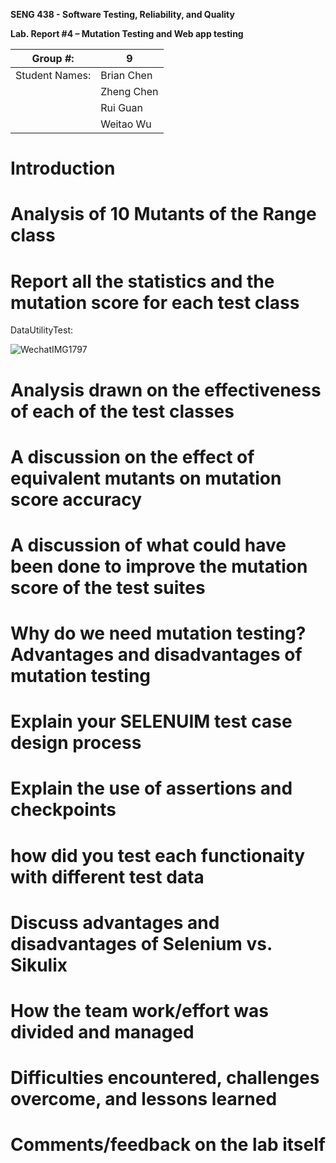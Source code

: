 **SENG 438 - Software Testing, Reliability, and Quality**

**Lab. Report \#4 – Mutation Testing and Web app testing**

| Group \#:       | 9  |
|-----------------|---|
| Student Names:  | Brian Chen  |
|                 | Zheng Chen  |
|                 | Rui Guan  |
|                 | Weitao Wu  |

# Introduction


# Analysis of 10 Mutants of the Range class 

# Report all the statistics and the mutation score for each test class

DataUtilityTest:

![WechatIMG1797](https://user-images.githubusercontent.com/74373450/158275924-0d96efa5-82b5-460e-b025-4a5881a96710.jpeg)



# Analysis drawn on the effectiveness of each of the test classes

# A discussion on the effect of equivalent mutants on mutation score accuracy

# A discussion of what could have been done to improve the mutation score of the test suites

# Why do we need mutation testing? Advantages and disadvantages of mutation testing

# Explain your SELENUIM test case design process

# Explain the use of assertions and checkpoints

# how did you test each functionaity with different test data

# Discuss advantages and disadvantages of Selenium vs. Sikulix

# How the team work/effort was divided and managed


# Difficulties encountered, challenges overcome, and lessons learned

# Comments/feedback on the lab itself
